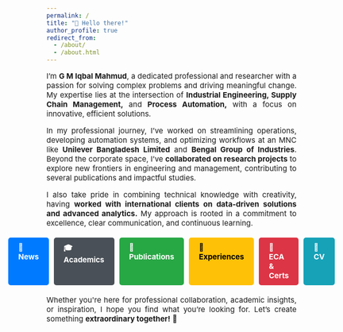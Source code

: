 ```yaml
---
permalink: /
title: "👋 Hello there!"
author_profile: true
redirect_from:
  - /about/
  - /about.html
---
```


<p style="text-align: justify; font-size: 15px;"> I’m <strong>G M Iqbal Mahmud</strong>, a dedicated professional and researcher with a passion for solving complex problems and driving meaningful change. My expertise lies at the intersection of <strong>Industrial Engineering, Supply Chain Management,</strong> and <strong>Process Automation,</strong> with a focus on innovative, efficient solutions. 
</p>
<p style="text-align: justify; font-size: 15px;"> In my professional journey, I’ve worked on streamlining operations, developing automation systems, and optimizing workflows at an MNC like <strong>Unilever Bangladesh Limited</strong> and <strong>Bengal Group of Industries</strong>. Beyond the corporate space, I’ve <strong>collaborated on research projects</strong> to explore new frontiers in engineering and management, contributing to several publications and impactful studies.
</p>
<p style="text-align: justify; font-size: 15px;"> I also take pride in combining technical knowledge with creativity, having <strong>worked with international clients on data-driven solutions and advanced analytics.</strong> My approach is rooted in a commitment to excellence, clear communication, and continuous learning.
</p>

<div style="display: flex; justify-content: center; gap: 10px; margin: 20px 0;">
  <a href="/news/" style="padding: 10px 20px; text-decoration: none; background: #007BFF; color: white; border-radius: 5px; font-size: 15px; font-weight: bold; transition: all 0.3s;">📢 News</a>
  <a href="/academics/" style="padding: 10px 20px; text-decoration: none; background: #495057; color: white; border-radius: 5px; font-size: 15px; font-weight: bold; transition: all 0.3s;">🎓 Academics</a>
  <a href="/publications/" style="padding: 10px 20px; text-decoration: none; background: #28A745; color: white; border-radius: 5px; font-size: 15px; font-weight: bold; transition: all 0.3s;">📝 Publications</a>
  <a href="/experience/" style="padding: 10px 20px; text-decoration: none; background: #FFC107; color: black; border-radius: 5px; font-size: 15px; font-weight: bold; transition: all 0.3s;">💼 Experiences</a>
  <a href="/eca-certifications/" style="padding: 10px 20px; text-decoration: none; background: #DC3545; color: white; border-radius: 5px; font-size: 15px; font-weight: bold; transition: all 0.3s;">🐾 ECA & Certs</a>
  <a href="/files/GM_Iqbal_Academic_CV.pdf" style="padding: 10px 20px; text-decoration: none; background: #17A2B8; color: white; border-radius: 5px; font-size: 15px; font-weight: bold; transition: all 0.3s;">🔖 CV</a>
</div>
<p style="text-align: justify; font-size: 15px;"> Whether you're here for professional collaboration, academic insights, or inspiration, I hope you find what you’re looking for. Let’s create something <strong>extraordinary together!</strong> 💪
</p>
